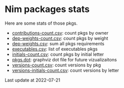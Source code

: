 # Nim packages stats

Here are some stats of those pkgs.

- [contributions-count.csv](./contributions-count.csv): count pkgs by owner
- [dep-weights-count.csv](./dep-weights-count.csv): count pkgs by weight
- [dep-weights.csv](./dep-weights.csv): sum all pkgs requirements
- [executables.csv](./executables.csv): list of executables pkgs
- [initials-count.csv](./initials-count.csv): count pkgs by initial letter
- [pkgs.dot](./pkgs.dot): graphviz dot file for future vizualizaitons
- [versions-count.csv](./versions-count.csv): count versions by pkg
- [versions-initials-count.csv](./versions-initials-count.csv): count versions by letter


Last update at 2022-07-21

